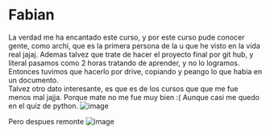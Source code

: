 # Fabian

La verdad me ha encantado este curso, y por este curso pude conocer gente,  como archi, que es la primera persona de la u que he visto en la vida real jajaj. 
Ademas talvez que trate de hacer el proyecto final por git hub, y literal pasamos como 2 horas tratando de aprender, y no lo logramos. Entonces tuvimos que hacerlo por drive, copiando y peango lo que habia en un documento.  
Talvez otro dato interesante, es que es de los cursos que que me fue menos mal jajja. Porque mate no me fue muy bien :(
Aunque casi me quedo en el quiz de python.
![image](https://user-images.githubusercontent.com/86129613/126180425-e138b064-8796-4171-91ad-ee18b04f7aff.png)

Pero despues remonte
![image](https://user-images.githubusercontent.com/86129613/126180512-c4c77ac1-3682-4b83-9ee8-33764b06e2ce.png)
